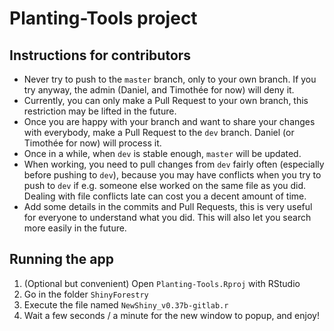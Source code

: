 # Planting-Tools project

## Instructions for contributors
- Never try to push to the `master` branch, only to your own branch. If you try anyway, the admin (Daniel, and Timothée for now) will deny it.
- Currently, you can only make a Pull Request to your own branch, this restriction may be lifted in the future.
- Once you are happy with your branch and want to share your changes with everybody, make a Pull Request to the `dev` branch. Daniel (or Timothée for now) will process it.
- Once in a while, when `dev` is stable enough, `master` will be updated.
- When working, you need to pull changes from `dev` fairly often (especially before pushing to `dev`), because you may have conflicts when you try to push to `dev` if e.g. someone else worked on the same file as you did. Dealing with file conflicts late can cost you a decent amount of time.
- Add some details in the commits and Pull Requests, this is very useful for everyone to understand what you did. This will also let you search more easily in the future.

## Running the app
1. (Optional but convenient) Open `Planting-Tools.Rproj` with RStudio
2. Go in the folder `ShinyForestry`
3. Execute the file named `NewShiny_v0.37b-gitlab.r`
4. Wait a few seconds / a minute for the new window to popup, and enjoy!
